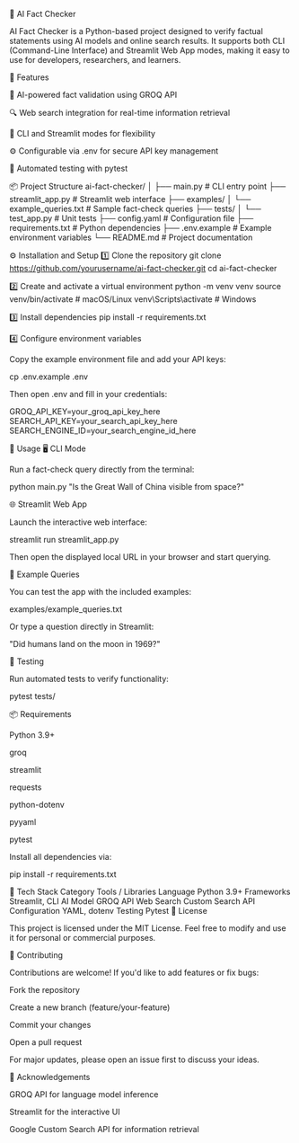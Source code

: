 🧠 AI Fact Checker

AI Fact Checker is a Python-based project designed to verify factual statements using AI models and online search results.
It supports both CLI (Command-Line Interface) and Streamlit Web App modes, making it easy to use for developers, researchers, and learners.

🚀 Features

🧩 AI-powered fact validation using GROQ API

🔍 Web search integration for real-time information retrieval

💬 CLI and Streamlit modes for flexibility

⚙️ Configurable via .env for secure API key management

🧪 Automated testing with pytest

📦 Project Structure
ai-fact-checker/
│
├── main.py                  # CLI entry point
├── streamlit_app.py         # Streamlit web interface
├── examples/
│   └── example_queries.txt  # Sample fact-check queries
├── tests/
│   └── test_app.py          # Unit tests
├── config.yaml              # Configuration file
├── requirements.txt         # Python dependencies
├── .env.example             # Example environment variables
└── README.md                # Project documentation

⚙️ Installation and Setup
1️⃣ Clone the repository
git clone https://github.com/yourusername/ai-fact-checker.git
cd ai-fact-checker

2️⃣ Create and activate a virtual environment
python -m venv venv
source venv/bin/activate   # macOS/Linux
venv\Scripts\activate      # Windows

3️⃣ Install dependencies
pip install -r requirements.txt

4️⃣ Configure environment variables

Copy the example environment file and add your API keys:

cp .env.example .env


Then open .env and fill in your credentials:

GROQ_API_KEY=your_groq_api_key_here
SEARCH_API_KEY=your_search_api_key_here
SEARCH_ENGINE_ID=your_search_engine_id_here

🧭 Usage
🖥️ CLI Mode

Run a fact-check query directly from the terminal:

python main.py "Is the Great Wall of China visible from space?"

🌐 Streamlit Web App

Launch the interactive web interface:

streamlit run streamlit_app.py


Then open the displayed local URL in your browser and start querying.

📄 Example Queries

You can test the app with the included examples:

examples/example_queries.txt


Or type a question directly in Streamlit:

"Did humans land on the moon in 1969?"

🧪 Testing

Run automated tests to verify functionality:

pytest tests/

📦 Requirements

Python 3.9+

groq

streamlit

requests

python-dotenv

pyyaml

pytest

Install all dependencies via:

pip install -r requirements.txt

🧰 Tech Stack
Category	Tools / Libraries
Language	Python 3.9+
Frameworks	Streamlit, CLI
AI Model	GROQ API
Web Search	Custom Search API
Configuration	YAML, dotenv
Testing	Pytest
📝 License

This project is licensed under the MIT License.
Feel free to modify and use it for personal or commercial purposes.

🤝 Contributing

Contributions are welcome!
If you'd like to add features or fix bugs:

Fork the repository

Create a new branch (feature/your-feature)

Commit your changes

Open a pull request

For major updates, please open an issue first to discuss your ideas.

🌟 Acknowledgements

GROQ API for language model inference

Streamlit for the interactive UI

Google Custom Search API for information retrieval
